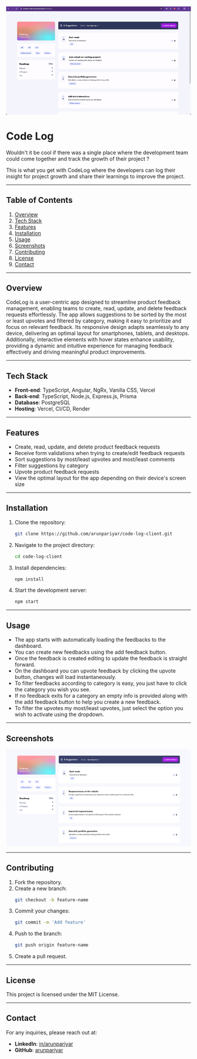 ![Code Log](./src/assets/demo/gif-code-log.gif)

# Code Log

Wouldn't it be cool if there was a single place where the development team could come together and track the growth of their project ?

This is what you get with CodeLog where the developers can log their insight for project growth and share their learnings to improve the project.

---

## Table of Contents

1. [Overview](#overview)
2. [Tech Stack](#tech-stack)
3. [Features](#features)
4. [Installation](#installation)
5. [Usage](#usage)
6. [Screenshots](#screenshots)
7. [Contributing](#contributing)
8. [License](#license)
9. [Contact](#contact)

---

## Overview

CodeLog is a user-centric app designed to streamline product feedback management, enabling teams to create, read, update, and delete feedback requests effortlessly. The app allows suggestions to be sorted by the most or least upvotes and filtered by category, making it easy to prioritize and focus on relevant feedback. Its responsive design adapts seamlessly to any device, delivering an optimal layout for smartphones, tablets, and desktops. Additionally, interactive elements with hover states enhance usability, providing a dynamic and intuitive experience for managing feedback effectively and driving meaningful product improvements.

---

## Tech Stack

- **Front-end**: TypeScript, Angular, NgRx, Vanilla CSS, Vercel
- **Back-end**: TypeScript, Node.js, Express.js, Prisma
- **Database**: PostgreSQL
- **Hosting**: Vercel, CI/CD, Render

---

## Features

- Create, read, update, and delete product feedback requests
- Receive form validations when trying to create/edit feedback requests
- Sort suggestions by most/least upvotes and most/least comments
- Filter suggestions by category
- Upvote product feedback requests
- View the optimal layout for the app depending on their device's screen size

---

## Installation

1. Clone the repository:
   ```bash
   git clone https://github.com/arunpariyar/code-log-client.git
   ```
2. Navigate to the project directory:
   ```bash
   cd code-log-client
   ```
3. Install dependencies:
   ```bash
   npm install
   ```
4. Start the development server:
   ```bash
   npm start
   ```

---

## Usage

- The app starts with automatically loading the feedbacks to the dashboard.
- You can create new feedbacks using the add feedback button.
- Once the feedback is created editing to update the feedback is straight forward.
- On the dashboard you can upvote feedback by clicking the upvote button, changes will load instantaneously.
- To filter feedbacks according to category is easy, you just have to click the category you wish you see.
- If no feedback exits for a category an empty info is provided along with the add feedback button to help you create a new feedback.
- To filter the upvotes my most/least upvotes, just select the option you wish to activate using the dropdown.

---

## Screenshots

![Code Log Screenshots ](./src/assets/demo/code-log.png)

---

## Contributing

1. Fork the repository.
2. Create a new branch:
   ```bash
   git checkout -b feature-name
   ```
3. Commit your changes:
   ```bash
   git commit -m 'Add feature'
   ```
4. Push to the branch:
   ```bash
   git push origin feature-name
   ```
5. Create a pull request.

---

## License

This project is licensed under the MIT License.

---

## Contact

For any inquiries, please reach out at:

- **LinkedIn**: [in/arunpariyar](https://linkedin.com/in/arunpariyar)
- **GitHub**: [arunpariyar](https://github.com/arunpariyar)

